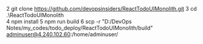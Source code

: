    2 git clone https://github.com/devopsinsiders/ReactTodoUIMonolith.git
   3 cd .\ReactTodoUIMonolith\
   4 npm install
   5 npm run build
   6 scp -r "D:/DevOps Notes/my_codes/todo_deploy/ReactTodoUIMonolith/build" adminuser@4.240.102.60:/home/adminuser/
